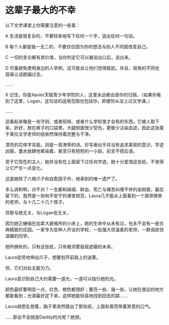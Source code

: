 # 这辈子最大的不幸

以下文学课堂上你需要注意的一些事：

A 生活是很复杂的，不要轻率地写下任何一个字，说出任何一句话。

B 每个人都是独一无二的，不要仅仅因为你的想法与别人不同就改变自己。

C 一切的言论都有其价值，当你判定它可以被说出口后，说出来。

D 尽量避免使用身边的人举例，这可能会让他们觉得尴尬。并且，视角的不同也容易让话题偏过去。

……

X 记住，你是Xavier天赋青少年学院的人，这里永远都会是你的归宿。（如果你看到了这里，Logan，这句话的适用范围也包括你，即便你从没上过文学课。）

……

这看起来像是一张守则、或者班规、或者什么学校里才会有的东西。它被人取下来，折好，放在裤子的口袋里。大腿侧面很少受伤，更极少沾染血迹，因此这张属于某位文学老师的纸依然保持着完整与干净。

漂亮的花体字背面，则是一首潦草的诗。抄写者似乎并没有追求美观的意识，字迹凶狠，墨水放肆地晕染着，甚至只有短短的一小段，前言不搭后语。

至于它现在的主人，她并没有在上面留下过任何字迹。她十分爱惜这张纸，不舍得让它产生一点变化。

这是她除了六根爪子和自愈因子外，继承到的唯一遗产了。

多么讽刺啊，对不对？一生都和硝烟、鲜血、死亡与痛苦纠缠不休的金刚狼，最后留下的，竟然是一张和平安宁的课堂规范，Laura几乎能从上面看到一个面带微笑的老师，与十几二十几个孩子。

但那与她无关，与Logan也无关。

因为她正蜷缩在加拿大避难所的小床上，她的生命中从未有过，也永不会有一座古典精致的庄园，一家专为变种人开设的学校，一批强大但温柔的老师，一群调皮但温暖的同学。

她所拥有的，只有这张纸，只有被浓雾层层遮蔽的未来。

Laura徒劳地伸出爪子，想要划开前路上的迷雾。

但，它们对此无能为力。

Laura意识到自己大约需要一道光，一道可以指引她的光。

颜色最好要明显一点，红色、橙色都很好；要亮一些、强一些，让她在很远的地方都能看到；光源最好定下来，这样她能轻易地找到回去的路……

Laura胡思乱想着，脑子里突然跳出了那张纸，上面和善而带着笑意的口气。

……那会不会就是Daddy的光呢？她想。

